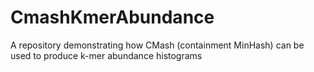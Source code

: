 # CmashKmerAbundance
A repository demonstrating how CMash (containment MinHash) can be used to produce k-mer abundance histograms

